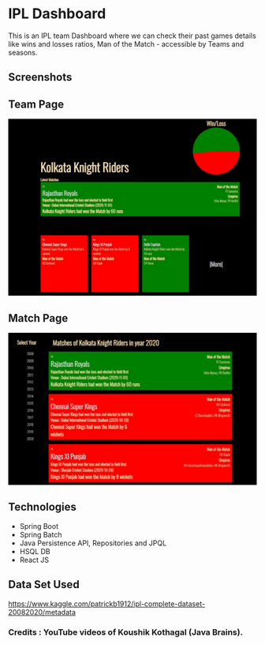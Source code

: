 # IPL Dashboard


This is an IPL team Dashboard where we can check their past games details like wins and losses ratios, Man of the Match - accessible by Teams and seasons.

## **Screenshots**


## **Team Page**

![Team Page](/README/TeamPage.JPG)

## **Match Page**

![Match Page](/README/MatchPage.JPG)

## **Technologies**

* Spring Boot
* Spring Batch
* Java Persistence API, Repositories and JPQL
* HSQL DB
* React JS

## **Data Set Used**

https://www.kaggle.com/patrickb1912/ipl-complete-dataset-20082020/metadata


### Credits : YouTube videos of Koushik Kothagal (Java Brains).
